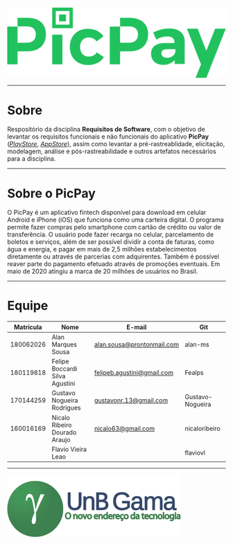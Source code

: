 
![img](./docs/images/picpay-logo.png)
- - -
# Sobre
Respositório da disciplina **Requisitos de Software**, com o objetivo de levantar os requisitos funcionais e não funcionais do aplicativo **PicPay** (*[PlayStore](https://play.google.com/store/apps/details?id=com.picpay&hl=pt_BR)*, *[AppStore](https://apps.apple.com/br/app/picpay-pagar-e-receber-conta/id561524792)*), assim como levantar a pré-rastreablidade, elicitação, modelagem, análise e pós-rastreabilidade e outros artefatos necessários para a disciplina.
- - -
# Sobre o PicPay
O PicPay é um aplicativo fintech disponível para download em celular Android e iPhone (iOS) que funciona como uma carteira digital. O programa permite fazer compras pelo smartphone com cartão de crédito ou valor de transferência. O usuário pode fazer recarga no celular, parcelamento de boletos e serviços, além de ser possível dividir a conta de faturas, como água e energia, e pagar em mais de 2,5 milhões estabelecimentos diretamente ou através de parcerias com adquirentes. Também é possível reaver parte do pagamento efetuado através de promoções eventuais. Em maio de 2020 atingiu a marca de 20 milhões de usuários no Brasil.
- - -
# Equipe

Matrícula | Nome | E-mail | Git |
--------- | ---- | ------ | --- |
180062026| Alan Marques Sousa | alan.sousa@prontonmail.com | alan-ms|
180119818| Felipe Boccardi Silva Agustini | felipeb.agustini@gmail.com | Fealps |
170144259 | Gustavo Nogueira Rodrigues| gustavonr.13@gmail.com | Gustavo-Nogueira |
160016169 | Nicalo Ribeiro Dourado Araujo| nicalo63@gmail.com | nicaloribeiro |
||Flavio Vieira Leao | | flaviovl|
- - -
[![Foo](./docs/images/portal-fga.png)](https://fga.unb.br/)